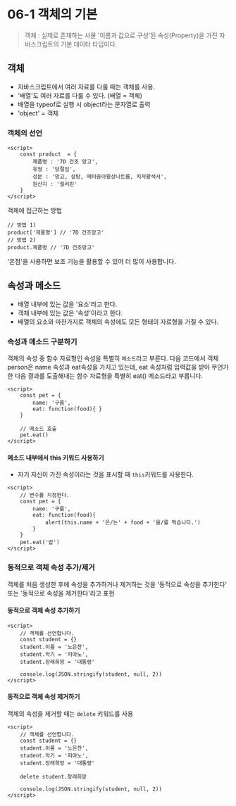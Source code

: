 # 06-1 객체의 기본
> 객체 : 실제로 존재하는 사물
> '이름과 값으로 구성'된 속성(Property)을 가진 자바스크립트의 기본 데이터 타입이다.

## 객체
 - 자바스크립트에서 여러 자료를 다룰 때는 객체를 사용.
 - '배열'도 여러 자료를 다룰 수 있다. (배열 = 객체)
 - 배열을 typeof로 실행 시 object라는 문자열로 출력
 - 'object' = 객체

### 객체의 선언
```
<script>
    const product  = {
        제품명 : '7D 건조 망고',
        유형 : '당절임',
        성분 : '망고, 설탕, 메타중아황상나트륨, 치자황색서',
        원산지 : '필리핀'
    }
</script>
```

객체에 접근하는 방법
```
// 방법 1)
product['제품명'] // '7D 건조망고'
// 방법 2)
product.제품명 // '7D 건조망고'
```

'온점'을 사용하면 보조 기능을 활용할 수 있어 더 많이 사용합니다.

## 속성과 메소드
 - 배열 내부에 있는 값을 '요소'라고 한다.
 - 객체 내부에 있는 값은 '속성'이라고 한다.
 - 배열의 요소와 마찬가지로 객체의 속성에도 모든 형태의 자료형을 가질 수 있다.
 
### 속성과 메소드 구분하기
객체의 속성 중 함수 자료형인 속성을 특별히 `메소드`라고 부른다.
다음 코드에서 객체 person은 name 속성과 eat속성을 가지고 있는데, eat 속성처럼 입력값을 받아 무언가 한 다음 결과를 도출해내는 함수 자료형을 특별히 eat() 메소드라고 부릅니다.
  
```
<script>
    const pet = {
        name: '구름',
        eat: function(food){ }
    }

    // 메소드 호출
    pet.eat()
</script>
```

#### 메소드 내부에서 this 키워드 사용하기
- 자기 자신이 가진 속성이라는 것을 표시할 때 `this`키워드를 사용한다.

```
<script>
    // 변수를 지정한다.
    const pet = {
        name: '구름',
        eat: function(food){
            alert(this.name + '은/는' + food + '을/를 먹습니다.')
        }        
    }
    pet.eat('밥')
</script>
```

### 동적으로 객체 속성 추가/제거
객체를 처음 생성한 후에 속성을 추가하거나 제거하는 것을 '동적으로 속성을 추가한다' 또는 '동적으로 속성을 제거한다'라고 표현

#### 동적으로 객체 속성 추가하기
```
<script>
    // 객체를 선언합니다.
    const student = {}
    student.이름 = '노은찬',
    student.악기 = '피아노',
    student.장래희망 = '대통령'

    console.log(JSON.stringify(student, null, 2))
</script>
```

#### 동적으로 객체 속성 제거하기
객체의 속성을 제거할 때는 `delete` 키워드를 사용
```
<script>
    // 객체를 선언합니다.
    const student = {}
    student.이름 = '노은찬',
    student.악기 = '피아노',
    student.장래희망 = '대통령'

    delete student.장래희망

    console.log(JSON.stringify(student, null, 2))
</script>
```

 
